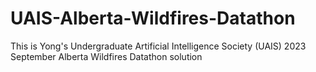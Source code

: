 # UAIS-Alberta-Wildfires-Datathon

This is Yong's Undergraduate Artificial Intelligence Society (UAIS) 2023 September Alberta Wildfires Datathon solution

